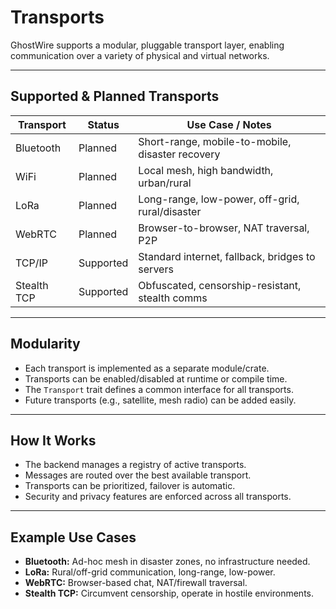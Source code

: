 # Transports

GhostWire supports a modular, pluggable transport layer, enabling communication over a variety of physical and virtual networks.

---

## Supported & Planned Transports

| Transport   | Status    | Use Case / Notes                                  |
|-------------|-----------|--------------------------------------------------|
| Bluetooth   | Planned   | Short-range, mobile-to-mobile, disaster recovery  |
| WiFi        | Planned   | Local mesh, high bandwidth, urban/rural           |
| LoRa        | Planned   | Long-range, low-power, off-grid, rural/disaster   |
| WebRTC      | Planned   | Browser-to-browser, NAT traversal, P2P            |
| TCP/IP      | Supported | Standard internet, fallback, bridges to servers   |
| Stealth TCP | Supported | Obfuscated, censorship-resistant, stealth comms   |

---

## Modularity
- Each transport is implemented as a separate module/crate.
- Transports can be enabled/disabled at runtime or compile time.
- The `Transport` trait defines a common interface for all transports.
- Future transports (e.g., satellite, mesh radio) can be added easily.

---

## How It Works
- The backend manages a registry of active transports.
- Messages are routed over the best available transport.
- Transports can be prioritized, failover is automatic.
- Security and privacy features are enforced across all transports.

---

## Example Use Cases
- **Bluetooth:** Ad-hoc mesh in disaster zones, no infrastructure needed.
- **LoRa:** Rural/off-grid communication, long-range, low-power.
- **WebRTC:** Browser-based chat, NAT/firewall traversal.
- **Stealth TCP:** Circumvent censorship, operate in hostile environments. 